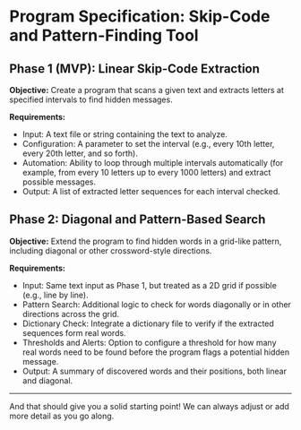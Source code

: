 # Program Specification: Skip-Code and Pattern-Finding Tool

## Phase 1 (MVP): Linear Skip-Code Extraction

**Objective:** Create a program that scans a given text and extracts letters at
specified intervals to find hidden messages.

**Requirements:**

- Input: A text file or string containing the text to analyze.
- Configuration: A parameter to set the interval (e.g., every 10th letter,
  every 20th letter, and so forth).
- Automation: Ability to loop through multiple intervals automatically (for
  example, from every 10 letters up to every 1000 letters) and extract possible
  messages.
- Output: A list of extracted letter sequences for each interval checked.

## Phase 2: Diagonal and Pattern-Based Search

**Objective:** Extend the program to find hidden words in a grid-like pattern,
including diagonal or other crossword-style directions.

**Requirements:**

- Input: Same text input as Phase 1, but treated as a 2D grid if possible (e.g.,
  line by line).
- Pattern Search: Additional logic to check for words diagonally or in other
  directions across the grid.
- Dictionary Check: Integrate a dictionary file to verify if the extracted
  sequences form real words.
- Thresholds and Alerts: Option to configure a threshold for how many real
  words need to be found before the program flags a potential hidden message.
- Output: A summary of discovered words and their positions, both linear and
  diagonal.

---

And that should give you a solid starting point! We can always adjust or add
more detail as you go along.
